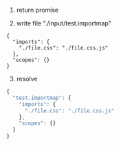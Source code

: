 1. return promise

2. write file "./input/test.importmap"
```importmap
{
  "imports": {
    "./file.css": "./file.css.js"
  },
  "scopes": {}
}
```

3. resolve
```js
{
  "test.importmap": {
    "imports": {
      "./file.css": "./file.css.js"
    },
    "scopes": {}
  }
}
```